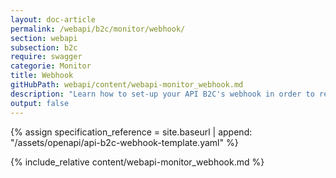 ```yaml
---
layout: doc-article
permalink: /webapi/b2c/monitor/webhook/
section: webapi
subsection: b2c
require: swagger
categorie: Monitor
title: Webhook
gitHubPath: webapi/content/webapi-monitor_webhook.md
description: "Learn how to set-up your API B2C's webhook in order to receive Monitor notifications."
output: false
---
```

{% assign specification_reference =  site.baseurl | append: "/assets/openapi/api-b2c-webhook-template.yaml" %}

{% include_relative content/webapi-monitor_webhook.md %}